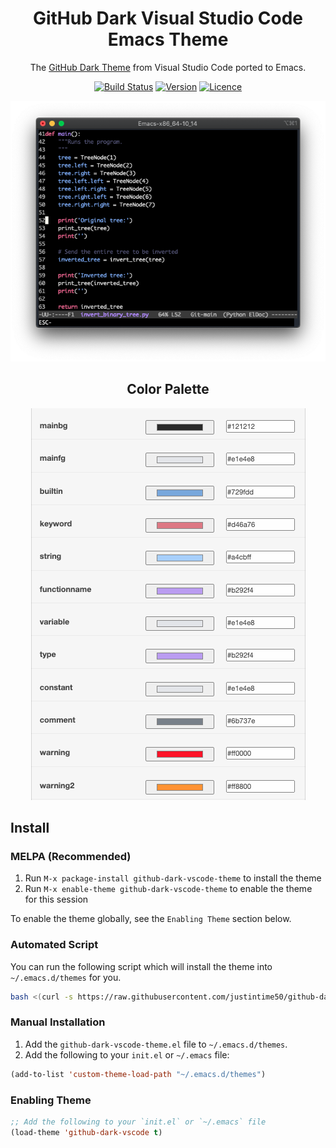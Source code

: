 <div align="center">

# GitHub Dark Visual Studio Code Emacs Theme

The [GitHub Dark Theme](https://marketplace.visualstudio.com/items?itemName=GitHub.github-vscode-theme) from Visual Studio Code ported to Emacs.

[![Build Status](https://github.com/Justintime50/github-dark-vscode-emacs-theme/workflows/build/badge.svg)](https://github.com/Justintime50/github-dark-vscode-emacs-theme/actions)
[![Version](https://img.shields.io/github/v/tag/justintime50/github-dark-vscode-emacs-theme)](https://github.com/justintime50/github-dark-vscode-emacs-theme/releases)
[![Licence](https://img.shields.io/github/license/justintime50/github-dark-vscode-emacs-theme)](LICENSE)

<img src="https://raw.githubusercontent.com/justintime50/assets/main/src/github-dark-vscode-emacs-theme/showcase.png" alt="Showcase">

## Color Palette

<img src="https://raw.githubusercontent.com/justintime50/assets/main/src/github-dark-vscode-emacs-theme/color_palette.png" alt="Color Palette">

</div>

## Install

### MELPA (Recommended)

1. Run `M-x package-install github-dark-vscode-theme` to install the theme
1. Run `M-x enable-theme github-dark-vscode-theme` to enable the theme for this session

To enable the theme globally, see the `Enabling Theme` section below.

### Automated Script

You can run the following script which will install the theme into `~/.emacs.d/themes` for you.

```bash
bash <(curl -s https://raw.githubusercontent.com/justintime50/github-dark-vscode-emacs-theme/main/install.sh)
```

### Manual Installation

1. Add the `github-dark-vscode-theme.el` file to `~/.emacs.d/themes`.
1. Add the following to your `init.el` or `~/.emacs` file:

```lisp
(add-to-list 'custom-theme-load-path "~/.emacs.d/themes")
```

### Enabling Theme

```lisp
;; Add the following to your `init.el` or `~/.emacs` file
(load-theme 'github-dark-vscode t)
```

